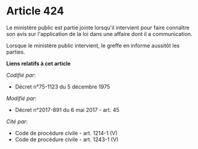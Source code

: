 # Article 424

Le ministère public est partie jointe lorsqu'il intervient pour faire connaître son avis sur l'application de la loi dans une
affaire dont il a communication.

Lorsque le ministère public intervient, le greffe en informe aussitôt les parties.

**Liens relatifs à cet article**

_Codifié par_:

  - Décret n°75-1123 du 5 décembre 1975

_Modifié par_:

  - Décret n°2017-891 du 6 mai 2017 - art. 45

_Cité par_:

  - Code de procédure civile - art. 1214-1 (V)
  - Code de procédure civile - art. 1243-1 (V)
